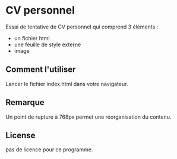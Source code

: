 CV personnel
===

Essai de tentative de CV personnel qui comprend 3 éléments :

* un fichier html
* une feuille de style externe
* image 

Comment l'utiliser
---
Lancer le fichier index.html dans votre navigateur.

Remarque 
---
Un point de rupture à 768px permet une réorganisation du contenu.

License
---
pas de licence pour ce programme. 
